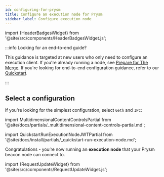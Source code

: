 ```yaml
---
id: configuring-for-prysm
title: Configure an execution node for Prysm
sidebar_label: Configure execution node
---
```


import {HeaderBadgesWidget} from '@site/src/components/HeaderBadgesWidget.js';

<HeaderBadgesWidget />

:::info Looking for an end-to-end guide?

This guidance is targeted at new users who only need to configure an execution client. If you're already running a node, see [Prepare for The Merge](../../prepare-for-merge.md). If you're looking for end-to-end configuration guidance, refer to our [Quickstart](../install/install-with-script.md).

:::

<div class='execution-node-guide'>

## Select a configuration 

If you're looking for the simplest configuration, select `Geth` and `IPC`:

import MultidimensionalContentControlsPartial from '@site/docs/partials/_multidimensional-content-controls-partial.md';

<MultidimensionalContentControlsPartial />

<div class='hide-tabs'>

import QuickstartRunExecutionNodeJWTPartial from '@site/docs/install/partials/_quickstart-run-execution-node.md';

<QuickstartRunExecutionNodeJWTPartial />

Congratulations - you’re now running an <strong>execution node</strong> that your Prysm beacon node can connect to.

</div>

</div>

import {RequestUpdateWidget} from '@site/src/components/RequestUpdateWidget.js';

<RequestUpdateWidget />